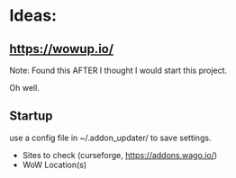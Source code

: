 # Ideas:

## https://wowup.io/

Note: Found this AFTER I thought I would start this project.

Oh well.

## Startup
use a config file in ~/.addon_updater/  to save settings.

- Sites to check   (curseforge, https://addons.wago.io/)
- WoW Location(s)

